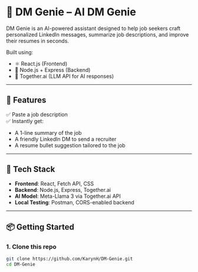 # 💬 DM Genie – AI DM Genie

DM Genie is an AI-powered assistant designed to help job seekers craft personalized LinkedIn messages, summarize job descriptions, and improve their resumes in seconds.

Built using:

- ⚛️ React.js (Frontend)
- 🚀 Node.js + Express (Backend)
- 🤖 Together.ai (LLM API for AI responses)

---

## 🚀 Features

✅ Paste a job description  
✅ Instantly get:

- A 1-line summary of the job
- A friendly LinkedIn DM to send a recruiter
- A resume bullet suggestion tailored to the job

---

## 🧠 Tech Stack

- **Frontend**: React, Fetch API, CSS
- **Backend**: Node.js, Express, Together.ai
- **AI Model**: Meta-Llama 3 via Together.ai API
- **Local Testing**: Postman, CORS-enabled backend

---

## 📦 Getting Started

### 1. Clone this repo

```bash
git clone https://github.com/KarynH/DM-Genie.git
cd DM-Genie
```
